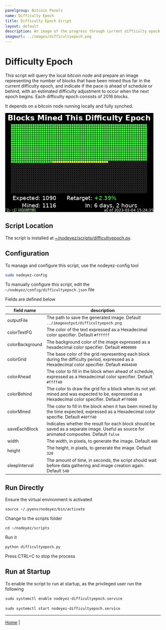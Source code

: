 ```yaml
---
panelgroup: Bitcoin Panels
name: Difficulty Epoch
title: Difficulty Epoch Script
layout: default
description: An image of the progress through current difficulty epoch denoting blocks expected (green), ahead of schedule (yellow), or behind schedule (red) with estimate of next increase.
imageurl: ../images/difficultyepoch.png
---
```


# Difficulty Epoch

This script will query the local bitcoin node and prepare an image representing
the number of blocks that have been mined thus far in the current difficulty
epoch, and indicate if the pace is ahead of schedule or behind, with an 
estimated difficulty adjustment to occur when the next epoch begins. Each
difficulty epoch consists of 2016 blocks. 

It depends on a bitcoin node running locally and fully synched.

![difficulty epoch image sample showing several blocks mined, and ahead of schedule](../images/difficultyepoch.png)

## Script Location
The script is installed at
[~/nodeyez/scripts/difficultyepoch.py](../scripts/difficultyepoch.py).

## Configuration

To manage and configure this script, use the nodeyez-config tool

```sh
sudo nodeyez-config
```

To manually configure this script, edit the `~/nodeyez/config/difficultyepoch.json` file

Fields are defined below

| field name | description |
| --- | --- |
| outputFile | The path to save the generated image. Default `../imageoutput/difficultyepoch.png` |
| colorTextFG | The color of the text expressed as a Hexadecimal color specifier. Default `#ffffff` |
| colorBackground | The background color of the image expressed as a hexadecimal color specifier. Default `#000000` |
| colorGrid | The base color of the grid representing each block during the difficulty period, expressed as a Hexadecimal color specifier. Default `#404040` |
| colorAhead | The color to fill in the block when ahead of schedule, expressed as a Hexadecimal color specifier. Default `#ffff40` |
| colorBehind | The color to draw the grid for a block when its not yet mined and was expected to be, expressed as a Hexadecimal color specifier. Default `#ff0000` |
| colorMined | The color to fill in the block when it has been mined by the time expected, expressed as a Hexadecimal color specifie. Default `#40ff40` |
| saveEachBlock | Indicates whether the result for each block should be saved as a separate image. Useful as source for animated composites. Default `false` |
| width | The width, in pixels, to generate the image. Default `480` |
| height | The height, in pixels, to generate the image. Default `320` |
| sleepInterval | The amount of time, in seconds, the script should wait before data gathering and image creation again. Default `540` |

## Run Directly

Ensure the virtual environment is activated
```shell
source ~/.pyenv/nodeyez/bin/activate
```

Change to the scripts folder
```shell
cd ~/nodeyez/scripts
```

Run it
```shell
python difficultyepoch.py
```

Press CTRL+C to stop the process


## Run at Startup

To enable the script to run at startup, as the privileged user run the following

```shell
sudo systemctl enable nodeyez-difficultyepoch.service

sudo systemctl start nodeyez-difficultyepoch.service
```

---

[Home](../) | 